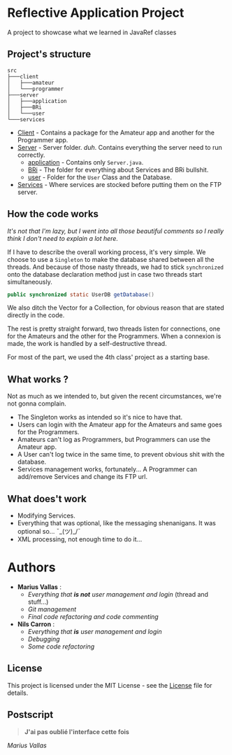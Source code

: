 # Reflective Application Project
A project to showcase what we learned in JavaRef classes

## Project's structure
```
src
├───client
│   ├───amateur
│   └───programmer
├───server
│   ├───application
│   ├───BRi
│   └───user
└───services
```

* [Client](src/client) - Contains a package for the Amateur app and another for the Programmer app.
* [Server](src/server) - Server folder. *duh*. Contains everything the server need to run correctly.
    - [application](src/server/application) - Contains only `Server.java`.
    - [BRi](src/server/BRi) - The folder for everything about Services and BRi bullshit.
    - [user](src/server/user) - Folder for the `User` Class and the Database.
* [Services](src/services) - Where services are stocked before putting them on the FTP server.

## How the code works

*It's not that I'm lazy, but I went into all those beautiful comments so I really think I don't need to explain a lot here.*

If I have to describe the overall working process, it's very simple.
We choose to use a `Singleton` to make the database shared between all the threads.
And because of those nasty threads, we had to stick `synchronized` onto the database declaration method just in case two threads start simultaneously.
```java
public synchronized static UserDB getDatabase()
```
We also ditch the Vector for a Collection, for obvious reason that are stated directly in the code.

The rest is pretty straight forward, two threads listen for connections, one for the Amateurs and the other for the Programmers.
When a connexion is made, the work is handled by a self-destructive thread.

For most of the part, we used the 4th class' project as a starting base.

## What works ?

Not as much as we intended to, but given the recent circumstances, we're not gonna complain.

* The Singleton works as intended so it's nice to have that.
* Users can login with the Amateur app for the Amateurs and same goes for the Programmers.
* Amateurs can't log as Programmers, but Programmers can use the Amateur app.
* A User can't log twice in the same time, to prevent obvious shit with the database.
* Services management works, fortunately...
A Programmer can add/remove Services and change its FTP url.

## What does't work

* Modifying Services.
* Everything that was optional, like the messaging shenanigans. It was optional so... ¯\_(ツ)_/¯
* XML processing, not enough time to do it...

# Authors

* **Marius Vallas** :
    * *Everything that **is not** user management and login* (thread and stuff...)
    * *Git management*
    * *Final code refactoring and code commenting*
* **Nils Carron** :
    * *Everything that **is** user management and login*
    * *Debugging*
    * *Some code refactoring*

## License

This project is licensed under the MIT License - see the [License](LICENSE) file for details.

## Postscript

> **J'ai pas oublié l'interface cette fois**

*Marius Vallas*